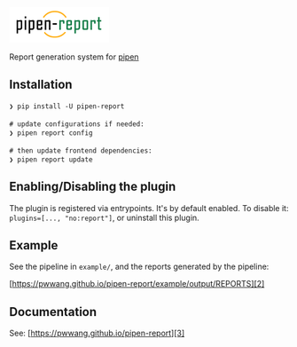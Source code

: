![logo](docs/logo.png)

Report generation system for [pipen][1]

## Installation

```shell
❯ pip install -U pipen-report

# update configurations if needed:
❯ pipen report config

# then update frontend dependencies:
❯ pipen report update
```

## Enabling/Disabling the plugin

The plugin is registered via entrypoints. It's by default enabled. To disable it: `plugins=[..., "no:report"]`, or uninstall this plugin.

## Example

See the pipeline in `example/`, and the reports generated by the pipeline:

[https://pwwang.github.io/pipen-report/example/output/REPORTS][2]

## Documentation

See: [https://pwwang.github.io/pipen-report][3]

[1]: https://github.com/pwwang/pipen
[2]: https://pwwang.github.io/pipen-report/example/output/REPORTS
[3]: https://pwwang.github.io/pipen-report
